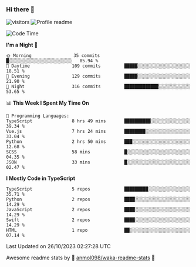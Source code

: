 ### Hi there 👋  
![visitors](https://visitor-badge.laobi.icu/badge?page_id=leverglowh) ![Profile readme](https://github.com/leverglowh/leverglowh/workflows/Profile%20readme/badge.svg?branch=master)

<!--START_SECTION:waka-->
![Code Time](http://img.shields.io/badge/Code%20Time-2%2C444%20hrs%2047%20mins-blue)

**I'm a Night 🦉** 

```text
🌞 Morning                35 commits          █░░░░░░░░░░░░░░░░░░░░░░░░   05.94 % 
🌆 Daytime                109 commits         █████░░░░░░░░░░░░░░░░░░░░   18.51 % 
🌃 Evening                129 commits         █████░░░░░░░░░░░░░░░░░░░░   21.90 % 
🌙 Night                  316 commits         █████████████░░░░░░░░░░░░   53.65 % 
```


📊 **This Week I Spent My Time On** 

```text
💬 Programming Languages: 
TypeScript               8 hrs 49 mins       ██████████░░░░░░░░░░░░░░░   39.34 % 
Vue.js                   7 hrs 24 mins       ████████░░░░░░░░░░░░░░░░░   33.04 % 
Python                   2 hrs 50 mins       ███░░░░░░░░░░░░░░░░░░░░░░   12.68 % 
SCSS                     58 mins             █░░░░░░░░░░░░░░░░░░░░░░░░   04.35 % 
JSON                     33 mins             █░░░░░░░░░░░░░░░░░░░░░░░░   02.47 % 
```

**I Mostly Code in TypeScript** 

```text
TypeScript               5 repos             █████████░░░░░░░░░░░░░░░░   35.71 % 
Python                   2 repos             ████░░░░░░░░░░░░░░░░░░░░░   14.29 % 
JavaScript               2 repos             ████░░░░░░░░░░░░░░░░░░░░░   14.29 % 
Swift                    2 repos             ████░░░░░░░░░░░░░░░░░░░░░   14.29 % 
HTML                     1 repo              ██░░░░░░░░░░░░░░░░░░░░░░░   07.14 % 
```




 Last Updated on 26/10/2023 02:27:28 UTC
<!--END_SECTION:waka-->


Awesome readme stats by :star2: [anmol098/waka-readme-stats](https://github.com/anmol098/waka-readme-stats) :star2:
